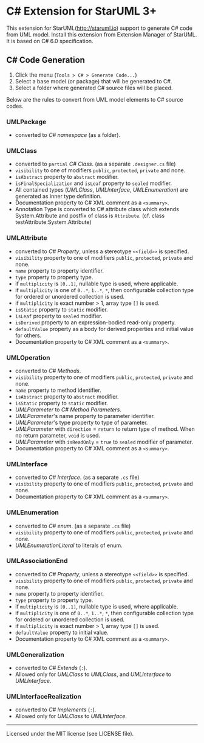 C# Extension for StarUML 3+
============================

This extension for StarUML(http://staruml.io) support to generate C# code from UML model. Install this extension from Extension Manager of StarUML. It is based on C# 6.0 specification.

C# Code Generation
--------------------

1. Click the menu (`Tools > C# > Generate Code...`)
2. Select a base model (or package) that will be generated to C#.
3. Select a folder where generated C# source files will be placed.

Below are the rules to convert from UML model elements to C# source codes.

### UMLPackage

* converted to _C# namespace_ (as a folder).

### UMLClass

* converted to `partial` _C# Class_. (as a separate `.designer.cs` file)
* `visibility` to one of modifiers `public`, `protected`, `private` and none.
* `isAbstract` property to `abstract` modifier.
* `isFinalSpecialization` and `isLeaf` property to `sealed` modifier.
* All contained types (_UMLClass_, _UMLInterface_, _UMLEnumeration_) are generated as inner type definition.
* Documentation property to C# XML comment as a  `<summary>`.
* Annotation Type is converted to C# attribute class which extends System.Attribute and postfix of class is `Attribute`.
  (cf. class testAttribute:System.Attribute)

### UMLAttribute

* converted to _C# Property_, unless a stereotype `<<field>>` is specified.
* `visibility` property to one of modifiers `public`, `protected`, `private` and none.
* `name` property to property identifier.
* `type` property to property type.
* if `multiplicity` is `[0..1]`, nullable type is used, where applicable.
* if `multiplicity` is one of `0..*`, `1..*`, `*`, then configurable collection type for ordered or unordered collection is used.
* if `multiplicity` is exact number > 1, array type `[]` is used.
* `isStatic` property to `static` modifier.
* `isLeaf` property to `sealed` modifier.
* `isDerived` property to an expression-bodied read-only property.
* `defaultValue` property as a body for derived properties and initial value for others.
* Documentation property to C# XML comment as a  `<summary>`.

### UMLOperation

* converted to _C# Methods_.
* `visibility` property to one of modifiers `public`, `protected`, `private` and none.
* `name` property to method identifier.
* `isAbstract` property to `abstract` modifier.
* `isStatic` property to `static` modifier.
* _UMLParameter_ to _C# Method Parameters_.
* _UMLParameter_'s name property to parameter identifier.
* _UMLParameter_'s type property to type of parameter.
* _UMLParameter_ with `direction` = `return` to return type of method. When no return parameter, `void` is used.
* _UMLParameter_ with `isReadOnly` = `true` to `sealed` modifier of parameter.
* Documentation property to C# XML comment as a  `<summary>`.

### UMLInterface

* converted to _C# Interface_.  (as a separate `.cs` file)
* `visibility` property to one of modifiers `public`, `protected`, `private` and none.
* Documentation property to C# XML comment as a  `<summary>`.

### UMLEnumeration

* converted to _C# enum_.  (as a separate `.cs` file)
* `visibility` property to one of modifiers `public`, `protected`, `private` and none.
* _UMLEnumerationLiteral_ to literals of enum.

### UMLAssociationEnd

* converted to _C# Property_, unless a stereotype `<<field>>` is specified.
* `visibility` property to one of modifiers `public`, `protected`, `private` and none.
* `name` property to property identifier.
* `type` property to property type.
* if `multiplicity` is `[0..1]`, nullable type is used, where applicable.
* if `multiplicity` is one of `0..*`, `1..*`, `*`, then configurable collection type for ordered or unordered collection is used.
* if `multiplicity` is exact number > 1, array type `[]` is used.
* `defaultValue` property to initial value.
* Documentation property to C# XML comment as a  `<summary>`.

### UMLGeneralization

* converted to _C# Extends_ (`:`).
* Allowed only for _UMLClass_ to _UMLClass_, and _UMLInterface_ to _UMLInterface_.

### UMLInterfaceRealization

* converted to _C# Implements_ (`:`).
* Allowed only for _UMLClass_ to _UMLInterface_.

---

Licensed under the MIT license (see LICENSE file).
